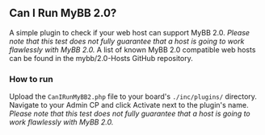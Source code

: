 ## Can I Run MyBB 2.0?

A simple plugin to check if your web host can support MyBB 2.0. _Please note that this test does not fully guarantee that a host is going to work flawlessly with MyBB 2.0._
A list of known MyBB 2.0 compatible web hosts can be found in the mybb/2.0-Hosts GitHub repository.


### How to run

Upload the `CanIRunMyBB2.php` file to your board's `./inc/plugins/` directory.
Navigate to your Admin CP and click Activate next to the plugin's name.
_Please note that this test does not fully guarantee that a host is going to work flawlessly with MyBB 2.0._